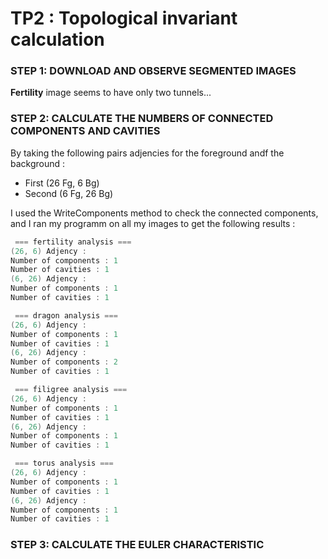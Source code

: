 # TP2 : Topological invariant calculation

### STEP 1: DOWNLOAD AND OBSERVE SEGMENTED IMAGES




**Fertility** image seems to have only two tunnels...





### STEP 2: CALCULATE THE NUMBERS OF CONNECTED COMPONENTS AND CAVITIES

By taking the following pairs adjencies for the foreground andf the background : 

- First (26 Fg, 6 Bg)
- Second (6 Fg, 26 Bg)


I used the WriteComponents method to check the connected components, and I ran my programm on all my images to get the following results : 


```cpp
 === fertility analysis ===
(26, 6) Adjency : 
Number of components : 1
Number of cavities : 1
(6, 26) Adjency : 
Number of components : 1
Number of cavities : 1

 === dragon analysis ===
(26, 6) Adjency : 
Number of components : 1
Number of cavities : 1
(6, 26) Adjency : 
Number of components : 2
Number of cavities : 1

 === filigree analysis ===
(26, 6) Adjency : 
Number of components : 1
Number of cavities : 1
(6, 26) Adjency : 
Number of components : 1
Number of cavities : 1

 === torus analysis ===
(26, 6) Adjency : 
Number of components : 1
Number of cavities : 1
(6, 26) Adjency : 
Number of components : 1
Number of cavities : 1
```


### STEP 3: CALCULATE THE EULER CHARACTERISTIC

